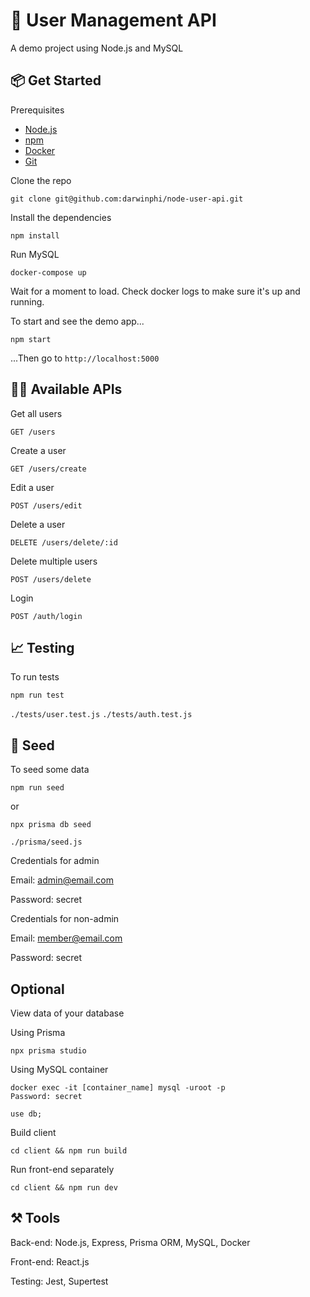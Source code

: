 # 📒 User Management API
A demo project using Node.js and MySQL

## 📦 Get Started
Prerequisites

- [Node.js](https://nodejs.org/en/download/)
- [npm](https://docs.npmjs.com/downloading-and-installing-node-js-and-npm)
- [Docker](https://docs.docker.com/get-docker/)
- [Git](https://git-scm.com/downloads)

Clone the repo
```
git clone git@github.com:darwinphi/node-user-api.git
```
Install the dependencies
```
npm install
```
Run MySQL

```
docker-compose up
```
Wait for a moment to load. Check docker logs to make sure it's up and running.

To start and see the demo app...
```
npm start
```
...Then go to `http://localhost:5000`

## 👨‍💻 Available APIs
Get all users
```
GET /users
```
Create a user
```
GET /users/create
```
Edit a user
```
POST /users/edit
```
Delete a user
```
DELETE /users/delete/:id
```
Delete multiple users
```
POST /users/delete
```
Login
```
POST /auth/login
```

## 📈 Testing
To  run tests
```
npm run test
```
`./tests/user.test.js`
`./tests/auth.test.js`

## 🌱 Seed
To seed some data
```
npm run seed
```

or
```
npx prisma db seed
```
`./prisma/seed.js`

Credentials for admin

Email: admin@email.com

Password: secret

Credentials for non-admin

Email: member@email.com

Password: secret

## Optional
View data of your database

Using Prisma
```
npx prisma studio
```
Using MySQL container
```
docker exec -it [container_name] mysql -uroot -p
Password: secret
```
```
use db;
```
Build client
```
cd client && npm run build
```

Run front-end separately
```
cd client && npm run dev
```


## ⚒️ Tools
Back-end: Node.js, Express, Prisma ORM, MySQL, Docker

Front-end: React.js

Testing: Jest, Supertest

